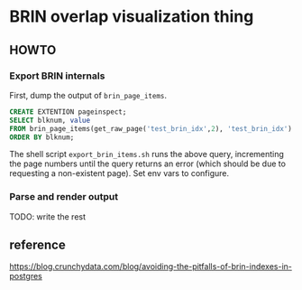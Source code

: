 # BRIN overlap visualization thing

## HOWTO

### Export BRIN internals

First, dump the output of `brin_page_items`.

```sql
CREATE EXTENTION pageinspect;
SELECT blknum, value
FROM brin_page_items(get_raw_page('test_brin_idx',2), 'test_brin_idx')
ORDER BY blknum;
```

The shell script `export_brin_items.sh` runs the above query, incrementing the page numbers until the query returns an error (which should be due to requesting a non-existent page). Set env vars to configure.

### Parse and render output

TODO: write the rest


## reference

<https://blog.crunchydata.com/blog/avoiding-the-pitfalls-of-brin-indexes-in-postgres>
